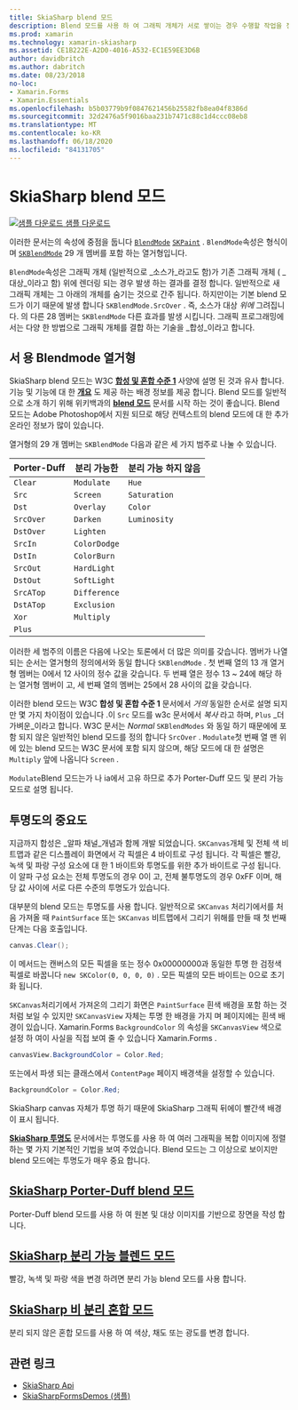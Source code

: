 ```yaml
---
title: SkiaSharp blend 모드
description: Blend 모드를 사용 하 여 그래픽 개체가 서로 쌓이는 경우 수행할 작업을 정의 합니다.
ms.prod: xamarin
ms.technology: xamarin-skiasharp
ms.assetid: CE1B222E-A2D0-4016-A532-EC1E59EE3D6B
author: davidbritch
ms.author: dabritch
ms.date: 08/23/2018
no-loc:
- Xamarin.Forms
- Xamarin.Essentials
ms.openlocfilehash: b5b03779b9f0847621456b25582fb8ea04f8386d
ms.sourcegitcommit: 32d2476a5f9016baa231b7471c88c1d4ccc08eb8
ms.translationtype: MT
ms.contentlocale: ko-KR
ms.lasthandoff: 06/18/2020
ms.locfileid: "84131705"
---
```

# <a name="skiasharp-blend-modes"></a>SkiaSharp blend 모드

[![샘플 다운로드](~/media/shared/download.png) 샘플 다운로드](https://docs.microsoft.com/samples/xamarin/xamarin-forms-samples/skiasharpforms-demos)

이러한 문서는의 속성에 중점을 둡니다 [`BlendMode`](xref:SkiaSharp.SKPaint.BlendMode) [`SKPaint`](xref:SkiaSharp.SKPaint) . `BlendMode`속성은 형식이 며 [`SKBlendMode`](xref:SkiaSharp.SKBlendMode) 29 개 멤버를 포함 하는 열거형입니다.

`BlendMode`속성은 그래픽 개체 (일반적으로 _소스가_라고도 함)가 기존 그래픽 개체 ( _대상_이라고 함) 위에 렌더링 되는 경우 발생 하는 결과를 결정 합니다. 일반적으로 새 그래픽 개체는 그 아래의 개체를 숨기는 것으로 간주 됩니다. 하지만이는 기본 blend 모드가 이기 때문에 발생 합니다 `SKBlendMode.SrcOver` . 즉, 소스가 대상 _위에_ 그려집니다. 의 다른 28 멤버는 `SKBlendMode` 다른 효과를 발생 시킵니다. 그래픽 프로그래밍에서는 다양 한 방법으로 그래픽 개체를 결합 하는 기술을 _합성_이라고 합니다.

## <a name="the-skblendmodes-enumeration"></a>서 용 Blendmode 열거형

SkiaSharp blend 모드는 W3C [**합성 및 혼합 수준 1**](https://www.w3.org/TR/compositing-1/) 사양에 설명 된 것과 유사 합니다. 기능 및 기능에 대 한 [**개요**](https://skia.org/user/api/SkBlendMode_Overview) 도 제공 하는 배경 정보를 제공 합니다. Blend 모드를 일반적으로 소개 하기 위해 위키백과의 [**blend 모드**](https://en.wikipedia.org/wiki/Blend_modes) 문서를 시작 하는 것이 좋습니다. Blend 모드는 Adobe Photoshop에서 지원 되므로 해당 컨텍스트의 blend 모드에 대 한 추가 온라인 정보가 많이 있습니다.

열거형의 29 개 멤버는 `SKBlendMode` 다음과 같은 세 가지 범주로 나눌 수 있습니다.

| Porter-Duff | 분리 가능한    | 분리 가능 하지 않음 |
| ----------- | ------------ | ------------- |
| `Clear`     | `Modulate`   | `Hue`         |
| `Src`       | `Screen`     | `Saturation`  |
| `Dst`       | `Overlay`    | `Color`       |
| `SrcOver`   | `Darken`     | `Luminosity`  |
| `DstOver`   | `Lighten`    |               |
| `SrcIn`     | `ColorDodge` |               |
| `DstIn`     | `ColorBurn`  |               |
| `SrcOut`    | `HardLight`  |               |
| `DstOut`    | `SoftLight`  |               |
| `SrcATop`   | `Difference` |               |
| `DstATop`   | `Exclusion`  |               |
| `Xor`       | `Multiply`   |               |
| `Plus`      |              |               |

이러한 세 범주의 이름은 다음에 나오는 토론에서 더 많은 의미를 갖습니다. 멤버가 나열 되는 순서는 열거형의 정의에서와 동일 합니다 `SKBlendMode` . 첫 번째 열의 13 개 열거형 멤버는 0에서 12 사이의 정수 값을 갖습니다. 두 번째 열은 정수 13 ~ 24에 해당 하는 열거형 멤버이 고, 세 번째 열의 멤버는 25에서 28 사이의 값을 갖습니다.

이러한 blend 모드는 W3C **합성 및 혼합 수준 1** 문서에서 _거의_ 동일한 순서로 설명 되지만 몇 가지 차이점이 있습니다 .이 `Src` 모드를 w3c 문서에서 _복사_ 라고 하며, `Plus` _더 가벼운_이라고 합니다. W3C 문서는 _Normal_ `SKBlendModes` 와 동일 하기 때문에에 포함 되지 않은 일반적인 blend 모드를 정의 합니다 `SrcOver` . `Modulate`첫 번째 열 맨 위에 있는 blend 모드는 W3C 문서에 포함 되지 않으며, 해당 모드에 대 한 설명은 `Multiply` 앞에 나옵니다 `Screen` .

`Modulate`Blend 모드는가 나 ia에서 고유 하므로 추가 Porter-Duff 모드 및 분리 가능 모드로 설명 됩니다.

## <a name="the-importance-of-transparency"></a>투명도의 중요도

지금까지 합성은 _알파 채널_개념과 함께 개발 되었습니다. `SKCanvas`개체 및 전체 색 비트맵과 같은 디스플레이 화면에서 각 픽셀은 4 바이트로 구성 됩니다. 각 픽셀은 빨강, 녹색 및 파랑 구성 요소에 대 한 1 바이트와 투명도를 위한 추가 바이트로 구성 됩니다. 이 알파 구성 요소는 전체 투명도의 경우 0이 고, 전체 불투명도의 경우 0xFF 이며, 해당 값 사이에 서로 다른 수준의 투명도가 있습니다.

대부분의 blend 모드는 투명도를 사용 합니다. 일반적으로 `SKCanvas` 처리기에서를 처음 가져올 때 `PaintSurface` 또는 `SKCanvas` 비트맵에서 그리기 위해를 만들 때 첫 번째 단계는 다음 호출입니다.

```csharp
canvas.Clear();
```

이 메서드는 캔버스의 모든 픽셀을 또는 정수 0x00000000과 동일한 투명 한 검정색 픽셀로 바꿉니다 `new SKColor(0, 0, 0, 0)` . 모든 픽셀의 모든 바이트는 0으로 초기화 됩니다.

`SKCanvas`처리기에서 가져온의 그리기 화면은 `PaintSurface` 흰색 배경을 포함 하는 것 처럼 보일 수 있지만 `SKCanvasView` 자체는 투명 한 배경을 가지 며 페이지에는 흰색 배경이 있습니다. Xamarin.Forms `BackgroundColor` 의 속성을 `SKCanvasView` 색으로 설정 하 여이 사실을 직접 보여 줄 수 있습니다 Xamarin.Forms .

```csharp
canvasView.BackgroundColor = Color.Red;
```

또는에서 파생 되는 클래스에서 `ContentPage` 페이지 배경색을 설정할 수 있습니다.

```csharp
BackgroundColor = Color.Red;
```

SkiaSharp canvas 자체가 투명 하기 때문에 SkiaSharp 그래픽 뒤에이 빨간색 배경이 표시 됩니다.

[**SkiaSharp 투명도**](../../basics/transparency.md) 문서에서는 투명도를 사용 하 여 여러 그래픽을 복합 이미지에 정렬 하는 몇 가지 기본적인 기법을 보여 주었습니다. Blend 모드는 그 이상으로 보이지만 blend 모드에는 투명도가 매우 중요 합니다.

## <a name="skiasharp-porter-duff-blend-modes"></a>[SkiaSharp Porter-Duff blend 모드](porter-duff.md)

Porter-Duff blend 모드를 사용 하 여 원본 및 대상 이미지를 기반으로 장면을 작성 합니다.

## <a name="skiasharp-separable-blend-modes"></a>[SkiaSharp 분리 가능 블렌드 모드](separable.md)

빨강, 녹색 및 파랑 색을 변경 하려면 분리 가능 blend 모드를 사용 합니다.

## <a name="skiasharp-non-separable-blend-modes"></a>[SkiaSharp 비 분리 혼합 모드](non-separable.md)

분리 되지 않은 혼합 모드를 사용 하 여 색상, 채도 또는 광도를 변경 합니다.

## <a name="related-links"></a>관련 링크

- [SkiaSharp Api](https://docs.microsoft.com/dotnet/api/skiasharp)
- [SkiaSharpFormsDemos (샘플)](https://docs.microsoft.com/samples/xamarin/xamarin-forms-samples/skiasharpforms-demos)
